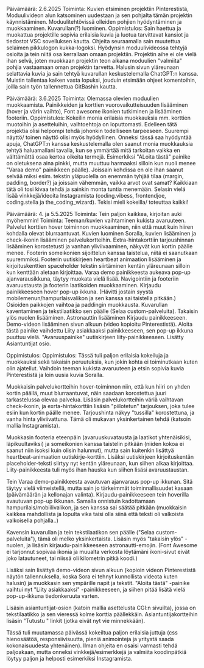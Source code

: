 Päivämäärä: 2.6.2025
Toiminta: Kuvien etsiminen projektiin Pinterestistä, Moduulivideon alun katsominen uudestaan ja sen pohjalta tämän projektin käynnistäminen. Moduulitehtövissä olleiden pohjien hyödyntäminen ja muokkaaminen. Kuvarullan(?) luominen.
Oppimistulos: Sain haettua ja muokattua projektille sopivia erilaisia kuvia ja luotua tarvittavat kansiot ja tiedostot VSC sovelluksen kautta. Ohjeita seuraamalla sain muutettua selaimen pikkulogon kukka-logoksi. Hyödynsin moduulivideossa tehtyjä osioita ja tein niitä osa kerrallaan omaan projektiin. Projektin aihe ei ole vielä ihan selvä, joten muokkaan projektin teon aikana moduulien "valmiita" pohjia vastaamaan oman projektin tarvetta. Halusin sivun yläreunaan selattavia kuvia ja sain tehtyä kuvarullan keskustelemalla ChatGPT:n kanssa. Muistin tallentaa kaiken vasta lopuksi, jouduin etsimään ohjeet komentoihin, joilla sain työn tallennettua GitBashin kautta.


Päivämäärä: 3.6.2025
Toiminta: Olemassa olevien moduulien muokkaamista. Painikkeiden ja korttien vuorovaikutteisuuden lisääminen (hover ja värin vaihto), Font awesome ikonien tutkiminen ja lisääminen footeriin.
Oppimistulos: Kokeilin monia erilaisia muokkauksia mm. korttien muotoihin ja asetteluihin, vaihtoehtoja on loputtomasti. Edelleen tätä projektia olisi helpompi tehdä johonkin todelliseen tarpeeseen. Suurempi näyttö/ toinen näyttö olisi myös hyödyllinen. Onneksi tässä saa hyödyntää apuja, ChatGPT:n kanssa keskustelemalla olen saanut monia muokkauksia tehtyä haluamallani tavalla, kun se ymmärtää mitä tarkoitan vaikka en välttämättä osaa kertoa oikeita termejä. Esimerkiksi "ALoita tästä" painike on oletuksena aina pinkki, mutta muuttuu harmaaksi silloin kun nuoli menee "Varaa demo" painikkeen päälle). Joissain kohdissa en ole ihan saanut selvää miksi esim. tekstin yläpuolella on enemmän tyhjää tilaa (margin, padding, border?) ja joissain vähemmän, vaikka arvot ovat samat? Kaikkiaan tätä oli tosi kivaa tehdä ja sainkin monta tuntia menemään. Selasin vielä lisää vinkkejä/ideoita Instagramista (coding.vibess, frontendjoe, coding.stella ja the_coding_wizard). Tekisi mieli kokeilla/ toteuttaa kaikki!

Päivämäärä: 4. ja 5.5.2025 
Toiminta: Tein paljon kaikkea, kirjoitan auki myöhemmin!
Toiminta: Teeman/kuvien vaihtaminen kukista avaruuteen. Palvelut korttien hover toiminnon muokkaaminen, niin että muut kuin hiiren kohdalla olevat blurraantuvat. Kuvien luominen Soralla, kuvien lisääminen ja check-ikonin lisääminen palvelukortteihin.  Extra-hintakorttiin tarjoushinnan lisääminen korostetusti ja vanhan yliviivaaminen, näkyvät kun kortin päälle menee. Footerin someikonien sijoittelun kanssa taistelua, niitä ei saanutkaan suuremmiksi. Footerin uutiskirjeen heartbeat animaation lisääminen ja kirjoituskenttien spaceholder tekstin siirtäminen kentän yläreunaan silloin kun kenttään aletaan kirjoittaa. Varaa demo painikkeesta aukeava pop-up ajanvarausikkuna, täytyy muokata vielä lisää. Navigointiin ja footeriin avaruustausta ja footerin laatikoiden muokkaaminen. Kirjaudu painikkeeseen hover pop-up ikkuna. (Hävitti jostain syystä mobilemenun/hampurlaisvalikon ja sen kanssa sai taistella pitkään.) Osioiden paikkojen vaihtoa ja paddingin muokkausta. Kuvarullan kaventaminen ja tekstilaatikko sen päälle (Selaa custom-palveluita). Takaisin ylös nuolen lisääminen. Astronauttin lisääminen Kirjaudu painikkeeseen. Demo-videon lisääminen sivun alkuun (video kopioitu Pinterestistä). Aloita tästä painike vaihdettu Liity asiakkaaksi painikkeeseen, sen pop-up ikkuna puuttuu vielä. "Avaruuspainike" uutiskirjeen liity-painikkeeseen. Lisätty Asiantuntijat osio.

Oppimistulos: Oppimistulos:
Tässä tuli paljon erilaisia kokeiluja ja muokkauksi sekä takaisin peruutuksia, kun jokin kohta ei toiminutkaan kuten olin ajatellut. Vaihdoin teeman kukista avaruuteen ja etsin sopivia kuvia Pinterestistä ja loin uusia kuvia Soralla. 

Muokkaisin palvelukortteihin hover-toiminnon niin, että kun hiiri on yhden kortin päällä, muut blurraantuvat, näin saadaan korostettua juuri tarkastelussa olevaa palvelua. Lisäsin palvelukortteihin väriä vaihtavan check-ikonin, ja exrta-hintakorttiin lisäsin "piilotetun" tarjouksen, joka tulee esiin kun kortin päälle menee. Tarjoushinta näkyy "tussilla" korostettuna, ja vanha hinta yliviivattuna. Tämä oli mukavan yksinkertainen tehdä (katsoin mallia Instagramista).

Muokkasin footeria eteenpäin (avaruuskuvatausta ja laatikot yhtenäisikisi, läpikuultaviksi) ja someikonien kanssa taistelin pitkään (niiden kokoa ei saanut niin isoksi kuin olisin halunnut), mutta sain kuitenkin lisättyä heartbeat-animaation uutiskirje-korttiin. Lisäksi uutiskirjeen kirjoituskentän placeholder-teksti siirtyy nyt kentän yläreunaan, kun siihen alkaa kirjoittaa. Liity-painikkeesta tuli myös ihan hauska kun siihen lisäsi avaruustaustan.

Tein Varaa demo-painikkeesta avautuvan ajanvaraus pop-up ikkunan. Sitä täytyy vielä viimeistellä, mutta sain jo tärkeimmät toiminnallisuudet kasaan (päivämäärän ja kellonajan valinta). Kirjaudu-painikkeeseen tein hoverilla avautuvan pop-up ikkunan.  Samalla onnistuin kadottamaan hampurilais/mobiilivalikon, ja sen kanssa sai säätää pitkään (muokkaisin kaikkea mahdollista ja lopulta vika taisi olla siinä että teksti oli valkoista valkoisella pohjalla..)

Kavensin kuvarullan ja tein tekstilaatikon sen päälle ("Selaa custom-palveluita"), tämä oli melko yksinkertaista. Lisäsin myös "takaisin ylös" -nuolen, ja lisäsin kirjaudu-painikkeeseen astronautti-emojin. (Font Awesome ei tarjonnut sopivaa ikonia ja muualta verkosta löytämäni ikoni-sivut eivät joko latautuneet, tai niissä oli kilometrin pitkä koodi.)

Lisäksi sain lisättyä demo-videon sivun alkuun (kopioin videon Pinterestistä näytön tallennuksella, koska Sora ei tehnyt kunnollista videota kuten halusin) ja muokkasin sen ympärille napit ja tekstit. "Aloita tästä" -painike vaihtui nyt "Liity asiakkaaksi" -painikkeeseen, ja siihen pitää lisätä vielä pop-up-ikkuna tiedonkeruuta varten. 

Lisäsin asiantuntijat-osion (katoin mallia asettelusta CGI:n sivuilta), jossa on tekstilaatikko ja sen vieressä kolme korttia päällekkäin. Asiantuntijakortteihin lisäsin "Tutustu " linkit (jotka eivät nyt vie minnekkään).

Tässä tuli muutamassa päivässä kokeiltua paljon erilaisia juttuja (css hienosäätöä, responsiivisuutta, pieniä animointeja ja yritystä saada kokonaisuudesta yhtenäinen). Ilman ohjeita en osaisi varmasti tehdä paljoakaan, mutta onneksi vinkkejä/esimerkkejä ja valmiita koodinpätkiä löytyy paljon ja helposti esimerkiksi Instagramista. 

